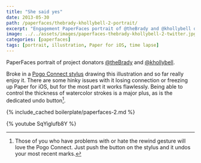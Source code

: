 ```yaml
---
title: "She said yes"
date: 2013-05-30
path: /paperfaces/thebrady-khollybell-2-portrait/
excerpt: "Engagement PaperFaces portrait of @theBrady and @khollybell drawn with Paper for iOS on an iPad."
image: ../../assets/images/paperfaces-thebrady-khollybell-2-twitter.jpg
categories: [paperfaces]
tags: [portrait, illustration, Paper for iOS, time lapse]
---
```


PaperFaces portrait of project donators [@theBrady](https://twitter.com/theBrady) and [@khollybell](https://twitter.com/khollybell).

Broke in a [Pogo Connect stylus](http://www.amazon.com/gp/product/B009K448L4/ref=as_li_ss_tl?ie=UTF8&camp=1789&creative=390957&creativeASIN=B009K448L4&linkCode=as2&tag=mademist-20) drawing this illustration and so far really enjoy it. There are some hinky issues with it losing connection or freezing up Paper for iOS, but for the most part it works flawlessly. Being able to control the thickness of watercolor strokes is a major plus, as is the dedicated undo button[^1].

{% include_cached boilerplate/paperfaces-2.md %}

{% youtube SqYiglufb8Y %}

[^1]: Those of you who have problems with or hate the rewind gesture will love the Pogo Connect. Just push the button on the stylus and it undos your most recent marks.
